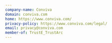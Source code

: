 ```yaml
---
company-name: Conviva
domain: conviva.com
home: https://www.conviva.com/
privacy-policy: https://www.conviva.com/legal/
email: privacy@conviva.com
member-of: TrustE_TrustArc
---
```




